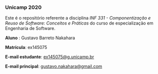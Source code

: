 ### Unicamp 2020 
Este é o repositório referente a disciplina *INF 331 - Componentização e Reuso de Software: Conceitos e Práticas* do curso de especialização em Engenharia de Software.

**Aluno** : Gustavo Barreto Nakahara

**Matrícula**: ex145075

**E-mail estudante**: ex145075@g.unicamp.br

**E-mail principal**: gustavo.nakahara@gmail.com
